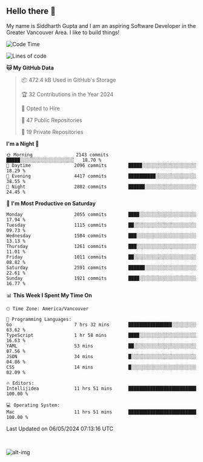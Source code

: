 ## Hello there :wave:

My name is Siddharth Gupta and I am an aspiring Software Developer in the Greater Vancouver Area. I like to build things!

<!-- ![gif](https://github.com/siddg97/siddg97/blob/master/dino.gif) -->

<!--START_SECTION:waka-->
![Code Time](http://img.shields.io/badge/Code%20Time-1%2C948%20hrs%2041%20mins-blue)

![Lines of code](https://img.shields.io/badge/From%20Hello%20World%20I%27ve%20Written-18.1%20million%20lines%20of%20code-blue)

**🐱 My GitHub Data** 

> 📦 472.4 kB Used in GitHub's Storage 
 > 
> 🏆 32 Contributions in the Year 2024
 > 
> 💼 Opted to Hire
 > 
> 📜 47 Public Repositories 
 > 
> 🔑 19 Private Repositories 
 > 
**I'm a Night 🦉** 

```text
🌞 Morning                2143 commits        █████░░░░░░░░░░░░░░░░░░░░   18.70 % 
🌆 Daytime                2096 commits        █████░░░░░░░░░░░░░░░░░░░░   18.29 % 
🌃 Evening                4417 commits        ██████████░░░░░░░░░░░░░░░   38.55 % 
🌙 Night                  2802 commits        ██████░░░░░░░░░░░░░░░░░░░   24.45 % 
```
📅 **I'm Most Productive on Saturday** 

```text
Monday                   2055 commits        ████░░░░░░░░░░░░░░░░░░░░░   17.94 % 
Tuesday                  1115 commits        ██░░░░░░░░░░░░░░░░░░░░░░░   09.73 % 
Wednesday                1504 commits        ███░░░░░░░░░░░░░░░░░░░░░░   13.13 % 
Thursday                 1261 commits        ███░░░░░░░░░░░░░░░░░░░░░░   11.01 % 
Friday                   1011 commits        ██░░░░░░░░░░░░░░░░░░░░░░░   08.82 % 
Saturday                 2591 commits        ██████░░░░░░░░░░░░░░░░░░░   22.61 % 
Sunday                   1921 commits        ████░░░░░░░░░░░░░░░░░░░░░   16.77 % 
```


📊 **This Week I Spent My Time On** 

```text
🕑︎ Time Zone: America/Vancouver

💬 Programming Languages: 
Go                       7 hrs 32 mins       ████████████████░░░░░░░░░   63.62 % 
TypeScript               1 hr 58 mins        ████░░░░░░░░░░░░░░░░░░░░░   16.63 % 
YAML                     53 mins             ██░░░░░░░░░░░░░░░░░░░░░░░   07.56 % 
JSON                     34 mins             █░░░░░░░░░░░░░░░░░░░░░░░░   04.86 % 
CSS                      14 mins             █░░░░░░░░░░░░░░░░░░░░░░░░   02.09 % 

🔥 Editors: 
Intellijidea             11 hrs 51 mins      █████████████████████████   100.00 % 

💻 Operating System: 
Mac                      11 hrs 51 mins      █████████████████████████   100.00 % 
```


 Last Updated on 06/05/2024 07:13:16 UTC
<!--END_SECTION:waka-->

<br>

![alt-img](https://github-readme-stats.vercel.app/api?username=siddg97&count_private=true&theme=nightowl&show_icons=true)


